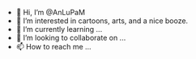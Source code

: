 - 👋 Hi, I’m @AnLuPaM
- 👀 I’m interested in cartoons, arts, and a nice booze.
- 🌱 I’m currently learning ...
- 💞️ I’m looking to collaborate on ...
- 📫 How to reach me ...

<!---
AnLuPaM/AnLuPaM is a ✨ special ✨ repository because its `README.md` (this file) appears on your GitHub profile.
You can click the Preview link to take a look at your changes.
--->

